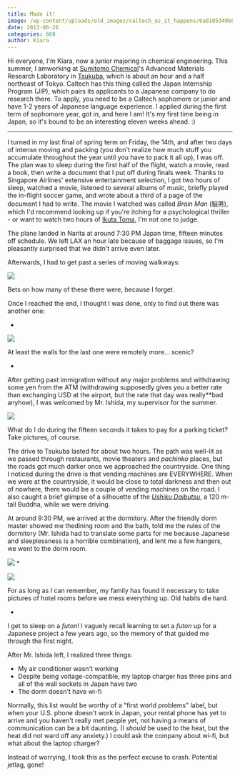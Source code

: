 ```yaml
---
title: Made it!
image: /wp-content/uploads/old_images/caltech_as_it_happens/6a0105349b8251970b019103a62c9c970c.jpg
date: 2013-06-26
categories: 668
author: Kiara
---
```



Hi everyone, I'm Kiara, now a junior majoring in chemical engineering. This summer, I amworking at [Sumitomo Chemical](https://www.sumitomo-chem.co.jp/english/)'s Advanced Materials Research Laboratory in [Tsukuba](https://en.wikipedia.org/wiki/Tsukuba,_Ibaraki), which is about an hour and a half northeast of Tokyo. Caltech has this thing called the Japan Internship Program (JIP), which pairs its applicants to a Japanese company to do research there. To apply, you need to be a Caltech sophomore or junior and have 1-2 years of Japanese language experience. I applied during the first term of sophomore year, got in, and here I am! It's my first time being in Japan, so it's bound to be an interesting eleven weeks ahead. :)

---


I turned in my last final of spring term on Friday, the 14th, and after two days of intense moving and packing (you don't realize how much stuff you accumulate throughout the year until you have to pack it all up), I was off. The plan was to sleep during the first half of the flight, watch a movie, read a book, then write a document that I put off during finals week. Thanks to Singapore Airlines' extensive entertainment selection, I got two hours of sleep, watched a movie, listened to several albums of music, briefly played the in-flight soccer game, and wrote about a third of a page of the document I had to write. The movie I watched was called *Brain Man* (脳男), which I'd recommend looking up if you're itching for a psychological thriller - or want to watch two hours of [Ikuta Toma](https://en.wikipedia.org/wiki/Toma_Ikuta), I'm not one to judge.

The plane landed in Narita at around 7:30 PM Japan time, fifteen minutes off schedule. We left LAX an hour late because of baggage issues, so I'm pleasantly surprised that we didn't arrive even later.

Afterwards, I had to get past a series of moving walkways:

![](/old_images/caltech_as_it_happens/6a0105349b8251970b01901db02369970b.jpg)

Bets on how many of these there were, because I forget.

Once I reached the end, I thought I was done, only to find out there was another one:

*


![](/old_images/caltech_as_it_happens/6a0105349b8251970b0192ab6ea027970d.jpg)

At least the walls for the last one were remotely more... scenic?

*
After getting past immigration without any major problems and withdrawing some yen from the ATM (withdrawing supposedly gives you a better rate than exchanging USD at the airport, but the rate that day was really**bad anyhow), I was welcomed by Mr. Ishida, my supervisor for the summer.


![](/old_images/caltech_as_it_happens/6a0105349b8251970b01901db035dd970b.jpg)

What do I do during the fifteen seconds it takes to pay for a parking ticket? Take pictures, of course.

The drive to Tsukuba lasted for about two hours. The path was well-lit as we passed through restaurants, movie theaters and *pachinko* places, but the roads got much darker once we approached the countryside. One thing I noticed during the drive is that vending machines are EVERYWHERE. When we were at the countryside, it would be close to total darkness and then out of nowhere, there would be a couple of vending machines on the road. I also caught a brief glimpse of a silhouette of the [*Ushiku Daibutsu*](https://en.wikipedia.org/wiki/Ushiku_Daibutsu), a 120 m-tall Buddha, while we were driving.

At around 9:30 PM, we arrived at the dormitory. After the friendly dorm master showed me thedining room and the bath, told me the rules of the dormitory (Mr. Ishida had to translate some parts for me because Japanese and sleeplessness is a horrible combination), and lent me a few hangers, we went to the dorm room.


![](/old_images/caltech_as_it_happens/6a0105349b8251970b019103af4975970c.jpg)
*


![](/old_images/caltech_as_it_happens/6a0105349b8251970b019103af53bb970c.jpg)

For as long as I can remember, my family has found it necessary to take pictures of hotel rooms before we mess everything up. Old habits die hard.

*

I get to sleep on a *futon*! I vaguely recall learning to set a *futon* up for a Japanese project a few years ago, so the memory of that guided me through the first night.

After Mr. Ishida left, I realized three things:

- My air conditioner wasn't working
- Despite being voltage-compatible, my laptop charger has three pins and all of the wall sockets in Japan have two
- The dorm doesn't have wi-fi

Normally, this list would be worthy of a "first world problems" label, but when your U.S. phone doesn't work in Japan, your rental phone has yet to arrive and you haven't really met people yet, not having a means of communication can be a bit daunting. (I *should* be used to the heat, but the heat did not ward off any anxiety.) I could ask the company about wi-fi, but what about the laptop charger?

Instead of worrying, I took this as the perfect excuse to crash. Potential jetlag, gone!

